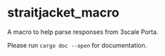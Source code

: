 # straitjacket_macro

A macro to help parse responses from 3scale Porta.

Please run `cargo doc --open` for documentation.